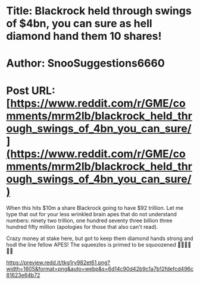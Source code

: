 # Title: Blackrock held through swings of $4bn, you can sure as hell diamond hand them 10 shares!
# Author: SnooSuggestions6660
# Post URL: [https://www.reddit.com/r/GME/comments/mrm2lb/blackrock_held_through_swings_of_4bn_you_can_sure/](https://www.reddit.com/r/GME/comments/mrm2lb/blackrock_held_through_swings_of_4bn_you_can_sure/)


When this hits $10m a share Blackrock going to have $92 trillion. Let me type that out for your less wrinkled brain apes that do not understand numbers: ninety two trillion, one hundred seventy three billion three hundred fifty million (apologies for those that also can't read).

Crazy money at stake here, but got to keep them diamond hands strong and hodl the line fellow APES! The squeezles is primed to be squoozened **🚀🚀🚀🚀🚀🚀**

https://preview.redd.it/tkg1ry982et61.png?width=1605&format=png&auto=webp&s=6d14c90d42b9c1a7b12fdefcd496c81623e64b72
